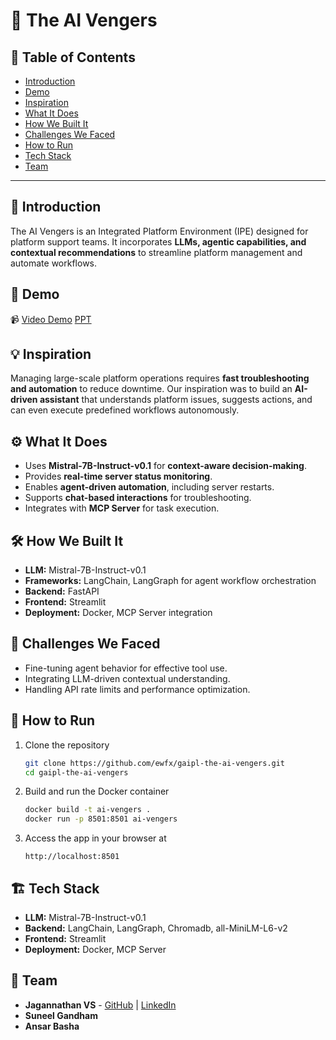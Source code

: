 # 🚀 The AI Vengers

## 📌 Table of Contents
- [Introduction](#introduction)
- [Demo](#demo)
- [Inspiration](#inspiration)
- [What It Does](#what-it-does)
- [How We Built It](#how-we-built-it)
- [Challenges We Faced](#challenges-we-faced)
- [How to Run](#how-to-run)
- [Tech Stack](#tech-stack)
- [Team](#team)

---

## 🎯 Introduction
The AI Vengers is an Integrated Platform Environment (IPE) designed for platform support teams. It incorporates **LLMs, agentic capabilities, and contextual recommendations** to streamline platform management and automate workflows.


## 🎥 Demo  
📹 [Video Demo](https://github.com/ewfx/gaipl-the-ai-vengers/blob/main/artifacts/demo/REC-20250326131536.mp4)
[PPT](https://github.com/ewfx/gaipl-the-ai-vengers/blob/main/artifacts/demo/GenAI_IPE_Hackathon_Presentation.pptx)


## 💡 Inspiration
Managing large-scale platform operations requires **fast troubleshooting and automation** to reduce downtime. Our inspiration was to build an **AI-driven assistant** that understands platform issues, suggests actions, and can even execute predefined workflows autonomously.

## ⚙️ What It Does
- Uses **Mistral-7B-Instruct-v0.1** for **context-aware decision-making**.
- Provides **real-time server status monitoring**.
- Enables **agent-driven automation**, including server restarts.
- Supports **chat-based interactions** for troubleshooting.
- Integrates with **MCP Server** for task execution.

## 🛠️ How We Built It
- **LLM:** Mistral-7B-Instruct-v0.1
- **Frameworks:** LangChain, LangGraph for agent workflow orchestration
- **Backend:** FastAPI
- **Frontend:** Streamlit
- **Deployment:** Docker, MCP Server integration

## 🚧 Challenges We Faced
- Fine-tuning agent behavior for effective tool use.
- Integrating LLM-driven contextual understanding.
- Handling API rate limits and performance optimization.

## 🏃 How to Run
1. Clone the repository  
   ```sh
   git clone https://github.com/ewfx/gaipl-the-ai-vengers.git
   cd gaipl-the-ai-vengers
   ```
2. Build and run the Docker container  
   ```sh
   docker build -t ai-vengers .
   docker run -p 8501:8501 ai-vengers
   ```
3. Access the app in your browser at  
   ```
   http://localhost:8501
   ```

## 🏗️ Tech Stack
- **LLM:** Mistral-7B-Instruct-v0.1
- **Backend:** LangChain, LangGraph, Chromadb, all-MiniLM-L6-v2
- **Frontend:** Streamlit
- **Deployment:** Docker, MCP Server

## 👥 Team
- **Jagannathan VS** - [GitHub](https://github.com/jagan080) | [LinkedIn](https://www.linkedin.com/in/jagan-vangoor-58b27217/)
- **Suneel Gandham**
- **Ansar Basha** 
